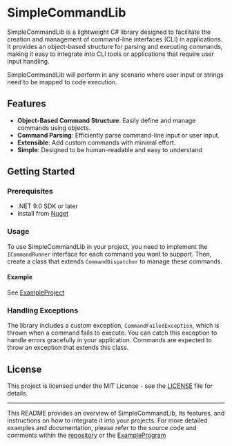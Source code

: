 # SimpleCommandLib

SimpleCommandLib is a lightweight C# library designed to facilitate the creation and management of command-line interfaces (CLI) in applications. It provides an object-based structure for parsing and executing commands, making it easy to integrate into CLI tools or applications that require user input handling.

SimpleCommandLib will perform in any scenario where user input or strings need to be mapped to code execution.

## Features

- **Object-Based Command Structure**: Easily define and manage commands using objects.
- **Command Parsing**: Efficiently parse command-line input or user input.
- **Extensible**: Add custom commands with minimal effort.
- **Simple**: Designed to be human-readable and easy to understand

## Getting Started

### Prerequisites

- .NET 9.0 SDK or later
- Install from [Nuget](https://www.nuget.org/packages/SimpleCommandLib/1.1.0)

### Usage

To use SimpleCommandLib in your project, you need to implement the `ICommandRunner` interface for each command you want to support. Then, create a class that extends `CommandDispatcher` to manage these commands.

#### Example

See [ExampleProject](src/SimpleCommandLib.ExampleProgram/ExampleProgram.cs)

### Handling Exceptions

The library includes a custom exception, `CommandFailedException`, which is thrown when a command fails to execute. You can catch this exception to handle errors gracefully in your application. Commands are expected to throw an exception that extends this class.

## License

This project is licensed under the MIT License - see the [LICENSE](LICENSE) file for details.

---

This README provides an overview of SimpleCommandLib, its features, and instructions on how to integrate it into your projects. For more detailed examples and documentation, please refer to the source code and comments within the [repository](src/SimpleCommandLib/) or the [ExampleProgram](src/SimpleCommandLib.ExampleProgram/)
